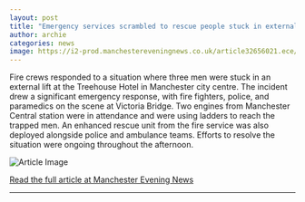 ```yaml
---
layout: post
title: "Emergency services scrambled to rescue people stuck in external lift at swanky Manchester city centre hotel"
author: archie
categories: news
image: https://i2-prod.manchestereveningnews.co.uk/article32656021.ece/ALTERNATES/s1200/0_Treehouse-Hotel-Manchester-Incident-12-of-19.jpg
---
```

Fire crews responded to a situation where three men were stuck in an external lift at the Treehouse Hotel in Manchester city centre. The incident drew a significant emergency response, with fire fighters, police, and paramedics on the scene at Victoria Bridge. Two engines from Manchester Central station were in attendance and were using ladders to reach the trapped men. An enhanced rescue unit from the fire service was also deployed alongside police and ambulance teams. Efforts to resolve the situation were ongoing throughout the afternoon.

![Article Image](https://i2-prod.manchestereveningnews.co.uk/article32656021.ece/ALTERNATES/s1200/0_Treehouse-Hotel-Manchester-Incident-12-of-19.jpg)

[Read the full article at Manchester Evening News](https://www.manchestereveningnews.co.uk/news/greater-manchester-news/emergency-services-scrambled-rescue-people-32656013)

---
